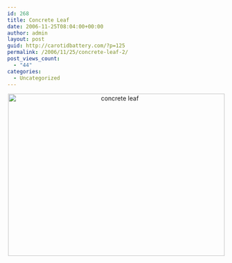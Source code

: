 ```yaml
---
id: 268
title: Concrete Leaf
date: 2006-11-25T08:04:00+00:00
author: admin
layout: post
guid: http://carotidbattery.com/?p=125
permalink: /2006/11/25/concrete-leaf-2/
post_views_count:
  - "44"
categories:
  - Uncategorized
---
```

 <div align="center"><a href="http://www.flickr.com/photos/carotidbattery/305428579/" title="Photo Sharing"><img src="http://static.flickr.com/110/305428579_5962ec9d7d.jpg" alt="concrete leaf" height="375" width="500" /></a></div>